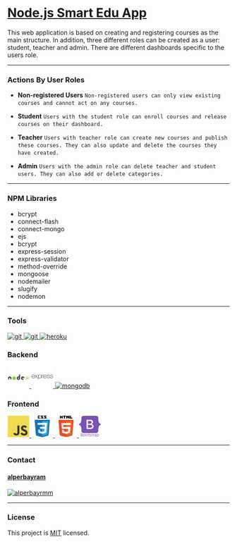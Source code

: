 #  [Node.js Smart Edu App](https://web-smartedu.herokuapp.com/)

This web application is based on creating and registering courses as the main structure. In addition, three different roles can be created as a user: student, teacher and admin. There are different dashboards specific to the users role.

---

### Actions By User Roles
* **Non-registered Users**
  `Non-registered users can only view existing courses and cannot act on any courses.`

* **Student** 
 `Users with the student role can enroll courses and release courses on their dashboard.`


* **Teacher**
`Users with teacher role can create new courses and publish these courses. They can also update and delete the courses they have created.`

* **Admin**
`Users with the admin role can delete teacher and student users. They can also add or delete categories.`


---

### NPM Libraries

- bcrypt
- connect-flash
- connect-mongo
- ejs
- bcrypt
- express-session
- express-validator
- method-override
- mongoose
- nodemailer
- slugify
- nodemon

---

 <h3 align="left">Tools</h3>
    <p align="left">
     <a href="https://git-scm.com/" target="_blank" rel="noreferrer">
        <img
          src="https://www.vectorlogo.zone/logos/visualstudio_code/visualstudio_code-icon.svg"
          alt="git"
          width="50"
          height="50"
        />
      </a>
      <a href="https://git-scm.com/" target="_blank" rel="noreferrer">
        <img
          src="https://www.vectorlogo.zone/logos/git-scm/git-scm-icon.svg"
          alt="git"
          width="50"
          height="50"
        />
      </a>
     <a href="https://heroku.com" target="_blank" rel="noreferrer">
        <img
          src="https://www.vectorlogo.zone/logos/heroku/heroku-icon.svg"
          alt="heroku"
          width="50"
          height="50"
        />
      </a>
    </p>

<h3 align="left">Backend</h3>
      <a href="https://nodejs.org" target="_blank" rel="noreferrer">
        <img
          src="https://raw.githubusercontent.com/devicons/devicon/master/icons/nodejs/nodejs-original-wordmark.svg"
          alt="nodejs"
          width="50"
          height="50"
        />
      </a>
      <a href="https://expressjs.com" target="_blank" rel="noreferrer">
        <img
          src="https://raw.githubusercontent.com/devicons/devicon/master/icons/express/express-original-wordmark.svg"
          alt="express"
          width="50"
          height="50"
        />
      </a>
      <a href="https://www.mongodb.com/" target="_blank" rel="noreferrer">
        <img
          src="https://www.vectorlogo.zone/logos/mongodb/mongodb-ar21.svg"
          alt="mongodb"
          width="100"
          height="50"
        />
      </a>

<h3 align="left">Frontend</h3>
<a
        href="https://developer.mozilla.org/en-US/docs/Web/JavaScript"
        target="_blank"
        rel="noreferrer"
      >
        <img
          src="https://raw.githubusercontent.com/devicons/devicon/master/icons/javascript/javascript-original.svg"
          alt="javascript"
          width="50"
          height="50"
        />
      </a>
<a href="https://www.w3schools.com/css/" target="_blank" rel="noreferrer">
        <img
          src="https://raw.githubusercontent.com/devicons/devicon/master/icons/css3/css3-original-wordmark.svg"
          alt="css3"
          width="50"
          height="50"
        />
      </a>
      <a href="https://www.w3.org/html/" target="_blank" rel="noreferrer">
        <img
          src="https://raw.githubusercontent.com/devicons/devicon/master/icons/html5/html5-original-wordmark.svg"
          alt="html5"
          width="50"
          height="50"
        />
      </a>
      <a href="https://getbootstrap.com" target="_blank" rel="noreferrer">
        <img
          src="https://raw.githubusercontent.com/devicons/devicon/master/icons/bootstrap/bootstrap-plain-wordmark.svg"
          alt="bootstrap"
          width="50"
          height="50"
        />
      </a>


--- 

### Contact

<p><a href="https://github.com/alperbayram"><h4>alperbayram</h4></a>
<a href="https://twitter.com/alperbayrmm" target="blank">
<img src="https://img.shields.io/twitter/follow/alperbayrmm?style=social" alt="alperbayrmm" /></a> </p>

--- 

### License
This project is [MIT](https://choosealicense.com/licenses/mit/) licensed.
